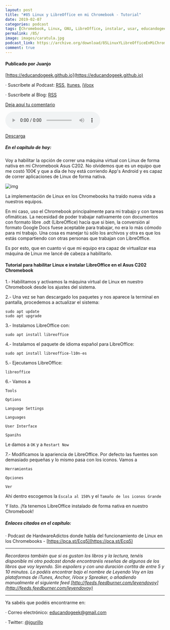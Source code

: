 ```yaml
---
layout: post
title: "#85 Linux y LibreOffice en mi Chromebook - Tutorial"
date: 2019-02-07
categories: podcast
tags: [Chromebook, Linux, GNU, LibreOffice, instalar, usar, educandogeek, podcast]
permalink: /85/
image: images/caratula.jpg
podcast_link: https://archive.org/download/85LinuxYLibreOfficeEnMiChromebook/85%20Linux%20y%20LibreOffice%20en%20mi%20Chromebook.mp3
comment: true
---
```


#### Publicado por Juanjo

[https://educandogeek.github.io](https://educandogeek.github.io)

· Suscríbete al Podcast: [RSS](http://feeds.feedburner.com/educandogeek), [Itunes](https://itunes.apple.com/es/podcast/educando-geek/id1110060146?mt=2), [iVoox](https://www.ivoox.com/podcast-educando-geek_sq_f1580544_1.html)

· Suscríbete al Blog: [RSS](http://feeds.feedburner.com/educandogeekblog)

[Deja aquí tu comentario](https://educandogeek.github.io/85/)

<audio controls>
  <source src="{{ page.podcast_link }}" type="audio/mp3">
</audio>


[Descarga][Mp3]





##### En el capítulo de hoy:


Voy a habilitar la opción de correr una máquina virtual con Linux de forma nativa en mi Chromebook Asus C202. No olvidemos que es un equipo que me costó 100€ y que a día de hoy está corriendo App's Android y es capaz de correr aplicaciones de Linux de forma nativa.


![img](https://i.imgur.com/CPrnlzM.png)


La implementación de Linux en los Chromebooks ha traído nueva vida a nuestros equipos.

En mi caso, uso el Chromebook principalmente para mi trabajo y con tareas ofimáticas. La necesidad de poder trabajar nativamente con documentos con formato libre .odt (LibreOffice) hacía que si bien, la conversión al formato Google Docs fuese aceptable para trabajar, no era lo más cómodo para mi trabajo. Una cosa es manejar tú sólo los archivos y otra es que los estás compartiendo con otras personas que trabajan con LibreOffice.

Es por esto, que en cuanto vi que mi equipo era capaz de virtualizar esa máquina de Linux me lancé de cabeza a habilitarlo.


#### Tutorial para habilitar Linux e instalar LibreOffice en el Asus C202 Chromebook


1.- Habilitamos y activamos la máquina virtual de Linux en nuestro Chromebook desde los ajustes del sistema.

2.- Una vez se han descargado los paquetes y nos aparece la terminal en pantalla, procedemos a actualizar el sistema:

```
sudo apt update
sudo apt upgrade
```

3.- Instalamos LibreOffice con:

```
sudo apt install libreoffice
```

4.- Instalamos el paquete de idioma español para LibreOffice:

```
sudo apt install libreoffice-l10n-es
```

5.- Ejecutamos LibreOffice:

```
libreoffice
```

6.- Vamos a 

`Tools`

`Options`

`Language Settings`

`Languages`

`User Interface`

`Spanihs`

Le damos a `OK` y a `Restart Now`


7.- Modificamos la apariencia de LibreOffice. Por defecto las fuentes son demasiado pequeñas y lo mismo pasa con los iconos. Vamos a


`Herramientas`

`Opciones`

`Ver`

Ahi dentro escogemos la `Escala al 150%` y el `Tamaño de los iconos Grande`


Y listo. ¡Ya tenemos LibreOffice instalado de forma nativa en nuestro Chromebook!







##### Enlaces citados en el capítulo:


· Podcast de HardwareAdictos donde habla del funcionamiento de Linux en los Chromebooks - [https://pca.st/Ecq5](https://pca.st/Ecq5)



_______________

*Recordaros también que si os gustan los libros y la lectura, tenéis disponible mi otro podcast donde encontraréis reseñas de algunos de los libros que voy leyendo. Sin espoilers y con una duración cortita de entre 5 y 10 minutos. Lo podéis encontrar bajo el nombre de Leyendo Voy en las plataformas de iTunes, Anchor, iVoox y Spreaker, o añadiendo manualmente el siguiente feed [http://feeds.feedburner.com/leyendovoy](http://feeds.feedburner.com/leyendovoy)*






_______________

Ya sabéis que podéis encontrarme en:

· Correo electrónico: [educandogeek@gmail.com](mailto:educandogeek@gmail.com)

· Twitter: [@jgurillo](https://twitter.com/jgurillo)



[Mp3]: https://archive.org/download/85LinuxYLibreOfficeEnMiChromebook/85%20Linux%20y%20LibreOffice%20en%20mi%20Chromebook.mp3
